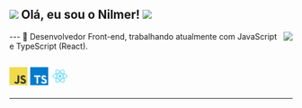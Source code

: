 
 ## <img src=https://c.tenor.com/DEMBqNPqyccAAAAi/genkai.gif width="27"> Olá, eu sou o Nilmer! <img src=https://c.tenor.com/DEMBqNPqyccAAAAi/genkai.gif width="27">
<img align='right' src="https://github-readme-stats.vercel.app/api?username=wexengos&show_icons=true&title_color=783c00&text_color=af552e&icon_color=783c00&bg_color=f8efd4&cache_seconds=2300">
---
🔭 Desenvolvedor Front-end, trabalhando atualmente com JavaScript e TypeScript (React).


<code><img height="32" src="https://raw.githubusercontent.com/github/explore/80688e429a7d4ef2fca1e82350fe8e3517d3494d/topics/javascript/javascript.png" alt="Javascript"/></code>
<code><img height="32" src="https://raw.githubusercontent.com/github/explore/80688e429a7d4ef2fca1e82350fe8e3517d3494d/topics/typescript/typescript.png" alt="Typescript"/></code>
<code><img height="32" src="https://raw.githubusercontent.com/github/explore/80688e429a7d4ef2fca1e82350fe8e3517d3494d/topics/react/react.png" alt="React"/></code>
----

--------------------------------------------------
<!--
**Wexengos/Wexengos** is a ✨ _special_ ✨ repository because its `README.md` (this file) appears on your GitHub profile.

Here are some ideas to get you started:

- 🔭 I’m currently working on ...
- 🌱 I’m currently learning ...
- 👯 I’m looking to collaborate on ...
- 🤔 I’m looking for help with ...
- 💬 Ask me about ...
- 📫 How to reach me: ...
- 😄 Pronouns: ...
- ⚡ Fun fact: ...
-->
